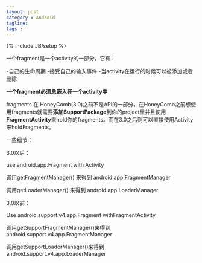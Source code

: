 ```yaml
---
layout: post
category : Android
tagline: 
tags : 
---
```

{% include JB/setup %}

一个fragment是一个activity的一部分，它有：

-自己的生命周期
-接受自己的输入事件
-当activity在运行的时候可以被添加或者删除

**一个fragment必须总嵌入在一个activity中**

fragments 在 HoneyComb(3.0)之前不是API的一部分，在HoneyComb之前想使用fragments就需要**添加SupportPackage**到你的project里并且使用**FragmentActivity**来hold你的fragments。而在3.0之后则可以直接使用Activity来holdFragments。

一些细节：

3.0以后：

use android.app.Fragment with Activity

调用getFragmentManager() 来得到 android.app.FragmentManager

调用getLoaderManager() 来得到 android.app.LoaderManager

3.0以前：

Use android.support.v4.app.Fragment withFragmentActivity

调用getSupportFragmentManager()来得到android.support.v4.app.FragmentManager

调用getSupportLoaderManager()来得到android.support.v4.app.LoaderManager


